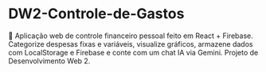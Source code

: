 # DW2-Controle-de-Gastos
💸 Aplicação web de controle financeiro pessoal feito em React + Firebase. Categorize despesas fixas e variáveis, visualize gráficos, armazene dados com LocalStorage e Firebase e conte com um chat IA via Gemini. Projeto de Desenvolvimento Web 2.
